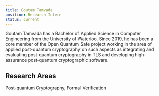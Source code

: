 ```yaml
---
title: Goutam Tamvada
position: Research Intern
status: current
---
```


Goutam Tamvada has a Bachelor of Applied Science in Computer Engineering from the University of Waterloo. Since 2019, he has been a core member of the Open Quantum Safe project working in the area of applied post-quantum cryptography on such aspects as integrating and evaluating post-quantum cryptography in TLS and developing high-assurance post-quantum cryptographic software.

## Research Areas 
Post-quantum Cryptography, Formal Verification
